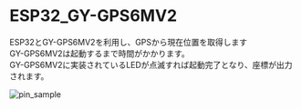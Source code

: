 # ESP32_GY-GPS6MV2
ESP32とGY-GPS6MV2を利用し、GPSから現在位置を取得します  
GY-GPS6MV2は起動するまで時間がかかります。  
GY-GPS6MV2に実装されているLEDが点滅すれば起動完了となり、座標が出力されます。  

![pin_sample](https://user-images.githubusercontent.com/12193631/71640768-d286e980-2cd3-11ea-82c2-d5b8fab7ed4f.jpg)
